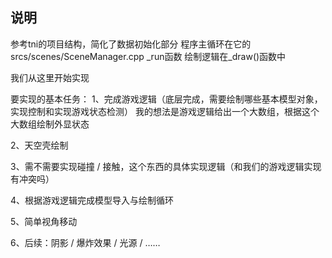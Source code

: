 ## 说明

参考tni的项目结构，简化了数据初始化部分
程序主循环在它的srcs/scenes/SceneManager.cpp  _run函数
绘制逻辑在_draw()函数中

我们从这里开始实现

要实现的基本任务：
1、完成游戏逻辑（底层完成，需要绘制哪些基本模型对象，实现控制和实现游戏状态检测）
我的想法是游戏逻辑给出一个大数组，根据这个大数组绘制外显状态

2、天空壳绘制

3、需不需要实现碰撞 / 接触，这个东西的具体实现逻辑（和我们的游戏逻辑实现有冲突吗）

4、根据游戏逻辑完成模型导入与绘制循环

5、简单视角移动

6、后续：阴影 / 爆炸效果 / 光源 / ……